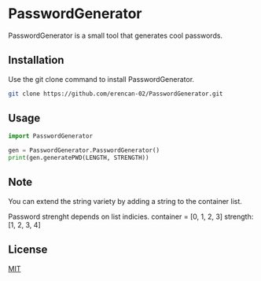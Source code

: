 # PasswordGenerator

PasswordGenerator is a small tool that generates cool passwords.

## Installation

Use the git clone command to install PasswordGenerator.

```bash
git clone https://github.com/erencan-02/PasswordGenerator.git
```

## Usage

```python
import PasswordGenerator

gen = PasswordGenerator.PasswordGenerator()
print(gen.generatePWD(LENGTH, STRENGTH))
```

## Note
You can extend the string variety by adding a string to the container list.

Password strenght depends on list indicies. 
container = [0, 1, 2, 3]
strength:   [1, 2, 3, 4]

## License
[MIT](https://choosealicense.com/licenses/mit/)

